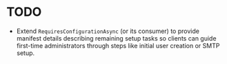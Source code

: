 # TODO

- Extend `RequiresConfigurationAsync` (or its consumer) to provide manifest details describing remaining setup tasks so clients can guide first-time administrators through steps like initial user creation or SMTP setup.
